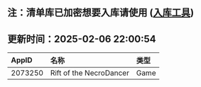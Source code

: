 ## 注：清单库已加密想要入库请使用 ([入库工具](https://github.com/BlankTMing/ManifestAutoUpdate/releases))

## 更新时间：2025-02-06 22:00:54
| AppID | 名称 | 类型  |
| :-------------------- | :----------------------------- | :----------- |
| 2073250 | Rift of the NecroDancer| Game |
